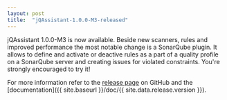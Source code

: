```yaml
---
layout: post
title:  "jQAssistant-1.0.0-M3-released"
---
```


jQAssistant 1.0.0-M3 is now available. Beside new scanners, rules and improved performance the most notable change is a SonarQube plugin. It allows to define and activate or deactive rules as a part of a quality profile on a SonarQube server and creating issues for violated constraints. You're strongly encouraged to try it!

For more information refer to the [release page](https://github.com/buschmais/jqassistant/releases/tag/1.0.0-M3) on GitHub and the [documentation]({{ site.baseurl }}/doc/{{ site.data.release.version }}).